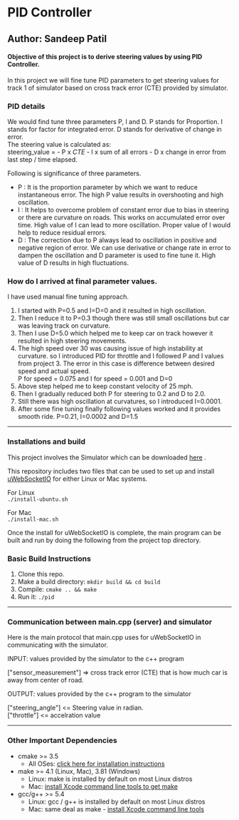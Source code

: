 # PID Controller
## Author: Sandeep Patil

#### Objective of this project is to derive steering values by using PID Controller.   

In this project we will fine tune PID parameters to get steering values for track 1 of simulator based on cross track error (CTE) provided by simulator. 

### PID details
We would find tune three parameters P, I and D. P stands for Proportion. I stands for factor for integrated error. D stands for derivative of change in error.  
The steering value is calculated as:   
steering_value = - P  x *CTE* - I x sum of all errors - D x change in error from last step / time elapsed.
 
Following is significance of three parameters.
* P : It is the proportion parameter by which we want to reduce instantaneous error. The high P value results in overshooting and high oscillation.
* I : It helps to overcome problem of constant error due to bias in steering or there are curvature on roads. This works on accumulated error over time. High value of I can lead to more oscillation. Proper value of I would help to reduce residual errors.
* D : The correction due to P always lead to oscillation in positive and negative region of error. We can use derivative or change rate in error to dampen the oscillation and D parameter is used to fine tune it. High value of D results in high fluctuations.

### How do I arrived at final parameter values.
I have used manual fine tuning approach. 
1. I started with P=0.5 and I=D=0 and it resulted in high oscillation.
2. Then I reduce it to P=0.3 though there was still small oscillations but car was leaving track on curvature. 
3. Then I use D=5.0 which helped me to keep car on track however it resulted in high steering movements. 
4. The high speed over 30 was causing issue of high instability at curvature. so I introduced PID for throttle and I followed P and I values from project 3. The error in this case is difference between desired speed and actual speed.   
    P for speed = 0.075 and I for speed = 0.001 and D=0
5. Above step helped me to keep constant velocity of 25 mph.
6. Then I gradually reduced both P for steering to 0.2 and D to 2.0. 
7. Still there was high oscillation at curvatures, so I introduced I=0.0001.
8. After some fine tuning finally following values worked and it provides smooth ride. P=0.21, I=0.0002 and D=1.5


--- 
### Installations and build 

This project involves the Simulator which can be downloaded [here](https://github.com/udacity/self-driving-car-sim/releases) .

This repository includes two files that can be used to set up and install [uWebSocketIO](https://github.com/uWebSockets/uWebSockets) for either Linux or Mac systems. 

For Linux  
`./install-ubuntu.sh`

For Mac  
`./install-mac.sh`


Once the install for uWebSocketIO is complete, the main program can be built and run by doing the following from the project top directory.

### Basic Build Instructions

1. Clone this repo.
2. Make a build directory: `mkdir build && cd build`
3. Compile: `cmake .. && make`
4. Run it: `./pid`

---

### Communication between main.cpp (server) and simulator
Here is the main protocol that main.cpp uses for uWebSocketIO in communicating with the simulator.

INPUT: values provided by the simulator to the c++ program

["sensor_measurement"] => cross track error (CTE) that is how much car is away from center of road. 

OUTPUT: values provided by the c++ program to the simulator   

["steering_angle"] <= Steering value in radian.  
["throttle"] <= accelration value



---

### Other Important Dependencies

* cmake >= 3.5
  * All OSes: [click here for installation instructions](https://cmake.org/install/)
* make >= 4.1 (Linux, Mac), 3.81 (Windows)
  * Linux: make is installed by default on most Linux distros
  * Mac: [install Xcode command line tools to get make](https://developer.apple.com/xcode/features/)
* gcc/g++ >= 5.4
  * Linux: gcc / g++ is installed by default on most Linux distros
  * Mac: same deal as make - [install Xcode command line tools](https://developer.apple.com/xcode/features/)


